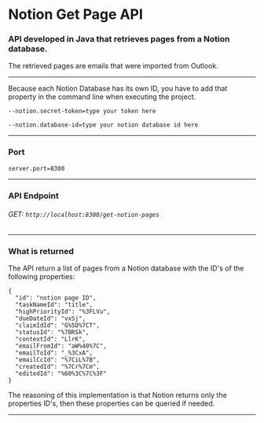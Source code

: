 # Notion Get Page API
### API developed in Java that retrieves pages from a Notion database.
The retrieved pages are emails that were imported from Outlook.


---
Because each Notion Database has its own ID, you have to add that property in the command line when executing 
the project.

`--notion.secret-token=type your token here` 

`--notion.database-id=type your notion database id here`

---
### Port

`server.port=8300`

---

### API Endpoint

###### GET: `http://localhost:8300/get-notion-pages`

---
### What is returned
The API return a list of pages from a Notion database with the ID's of the following properties:

```
{
  "id": "notion page ID",
  "taskNameId": "title",
  "highPriorityId": "%3FLVu",
  "dueDateId": "vxSj",
  "claimIdId": "G%5D%7CT",
  "statusId": "%7BRSk",
  "contextId": "LlrK",
  "emailFromId": "aW%40%7C",
  "emailToId": "_%3CxA",
  "emailCcId": "%7CiL%7B",
  "createdId": "%7Cr%7Cm",
  "editedId": "%60%3C%7C%3F"
}
```

The reasoning of this implementation is that Notion returns only the properties ID's, then these properties can be 
queried if needed.

---